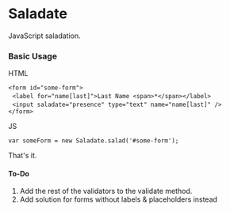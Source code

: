 Saladate
========

JavaScript saladation.

### Basic Usage
HTML

`<form id="some-form">`<br/>
&nbsp;&nbsp;`<label for="name[last]">Last Name <span>*</span></label>`<br/>
&nbsp;&nbsp;`<input saladate="presence" type="text" name="name[last]" />`<br/>
`</form>`

JS

`var someForm = new Saladate.salad('#some-form');`

That's it.

#### To-Do
1. Add the rest of the validators to the validate method.
2. Add solution for forms without labels & placeholders instead

